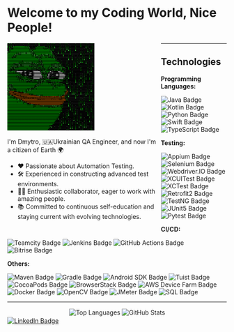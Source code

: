# Welcome to my Coding World, Nice People!
<div>
  <div style="float: left; width: 70%;">
    <img src="https://github.com/Mynziak/Mynziak/blob/main/3rCC.gif" alt="" width="200" height="200">
    <p>I'm Dmytro, 🇺🇦Ukrainian QA Engineer, and now I'm a citizen of Earth 🌍</p>
    <ul>
      <li>❤️ Passionate about Automation Testing.</li>
      <li>🛠️ Experienced in constructing advanced test environments.</li>
      <li>👨‍💻 Enthusiastic collaborator, eager to work with amazing people.</li>
      <li>📚 Committed to continuous self-education and staying current with evolving technologies.</li>
    </ul>
  </div>
</div>

<hr>

## Technologies

<div style="text-align: left;">

  <p><strong>Programming Languages:</strong></p>
  <img src="https://img.shields.io/badge/Java-007396?logo=java&logoColor=white" alt="Java Badge">
  <img src="https://img.shields.io/badge/Kotlin-0095D5?logo=kotlin&logoColor=white" alt="Kotlin Badge">
  <img src="https://img.shields.io/badge/Python-3776AB?logo=python&logoColor=white" alt="Python Badge">
  <img src="https://img.shields.io/badge/Swift-FA7343?logo=swift&logoColor=white" alt="Swift Badge">
  <img src="https://img.shields.io/badge/TypeScript-3178C6?logo=typescript&logoColor=white" alt="TypeScript Badge">

  <p><strong>Testing:</strong></p>
  <img src="https://img.shields.io/badge/Appium-00BFFF?logo=appium&logoColor=white" alt="Appium Badge">
  <img src="https://img.shields.io/badge/Selenium-43B02A?logo=selenium&logoColor=white" alt="Selenium Badge">
  <img src="https://img.shields.io/badge/Webdriver.IO-6EDBFF?logo=webdriver.io&logoColor=white" alt="Webdriver.IO Badge">
  <img src="https://img.shields.io/badge/XCUITest-007ACC?logo=xcode&logoColor=white" alt="XCUITest Badge">
  <img src="https://img.shields.io/badge/XCTest-007ACC?logo=xcode&logoColor=white" alt="XCTest Badge">
  <img src="https://img.shields.io/badge/Retrofit2-00BFFF?logo=retrofit&logoColor=white" alt="Retrofit2 Badge">

  <img src="https://img.shields.io/badge/TestNG-005C8E?logo=testng&logoColor=white" alt="TestNG Badge">
  <img src="https://img.shields.io/badge/JUnit5-25A162?logo=junit5&logoColor=white" alt="JUnit5 Badge">
  <img src="https://img.shields.io/badge/Pytest-0A9EDC?logo=pytest&logoColor=white" alt="Pytest Badge">

  <p><strong>CI/CD:</strong></p>
  <img src="https://img.shields.io/badge/Teamcity-000000?logo=teamcity&logoColor=white" alt="Teamcity Badge">
  <img src="https://img.shields.io/badge/Jenkins-D24939?logo=jenkins&logoColor=white" alt="Jenkins Badge">
  <img src="https://img.shields.io/badge/GitHub_Actions-2088FF?logo=github-actions&logoColor=white" alt="GitHub Actions Badge">
  <img src="https://img.shields.io/badge/Bitrise-683D87?logo=bitrise&logoColor=white" alt="Bitrise Badge">

  <p><strong>Others:</strong></p>
  <img src="https://img.shields.io/badge/Maven-C71A36?logo=apache-maven&logoColor=white" alt="Maven Badge">
  <img src="https://img.shields.io/badge/Gradle-02303A?logo=gradle&logoColor=white" alt="Gradle Badge">
  <img src="https://img.shields.io/badge/Android_SDK-3DDC84?logo=android&logoColor=white" alt="Android SDK Badge">
  <img src="https://img.shields.io/badge/Tuist-007ACC?logo=tuist&logoColor=white" alt="Tuist Badge">
  <img src="https://img.shields.io/badge/CocoaPods-EE3322?logo=cocoapods&logoColor=white" alt="CocoaPods Badge">
  <img src="https://img.shields.io/badge/BrowserStack-FF7514?logo=browserstack&logoColor=white" alt="BrowserStack Badge">
  <img src="https://img.shields.io/badge/AWS_Device_Farm-FF9900?logo=amazon-aws&logoColor=white" alt="AWS Device Farm Badge">
  <img src="https://img.shields.io/badge/Docker-2496ED?logo=docker&logoColor=white" alt="Docker Badge">
  <img src="https://img.shields.io/badge/OpenCV-5C3EE8?logo=opencv&logoColor=white" alt="OpenCV Badge">
  <img src="https://img.shields.io/badge/JMeter-D22128?logo=apache-jmeter&logoColor=white" alt="JMeter Badge">
  <img src="https://img.shields.io/badge/SQL-4479A1?logo=postgresql&logoColor=white" alt="SQL Badge">

<hr>

<div style="text-align: center;">
  <img height=200 align="center" src="https://github-readme-stats.vercel.app/api/top-langs/?username=Mynziak&layout=compact&theme=radical&langs_count=20" alt="Top Languages">
  <img height=200 align="center" src="https://github-readme-stats.vercel.app/api?username=Mynziak&show_icons=true&theme=transparent&include_all_commits=true&hide_rank=true" alt="GitHub Stats">
</div>
                            
<div>
  <a href="https://www.linkedin.com/in/dmytro-mynziak/">
    <img align="center" src="https://img.shields.io/badge/LinkedIn-0077B5?logo=linkedin&logoColor=white" alt="LinkedIn Badge">
  </a>
</div>
                                        
